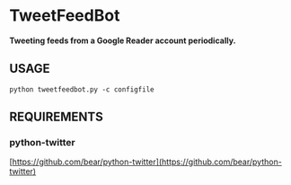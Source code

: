 TweetFeedBot
============

__Tweeting feeds from a Google Reader account periodically.__

## USAGE

	python tweetfeedbot.py -c configfile

## REQUIREMENTS

### python-twitter
[https://github.com/bear/python-twitter](https://github.com/bear/python-twitter)